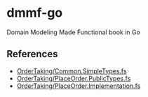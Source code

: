 # dmmf-go
Domain Modeling Made Functional book in Go

## References

* [OrderTaking/Common.SimpleTypes.fs](https://github.com/swlaschin/DomainModelingMadeFunctional/blob/master/src/OrderTaking/Common.SimpleTypes.fs)
* [OrderTaking/PlaceOrder.PublicTypes.fs](https://github.com/swlaschin/DomainModelingMadeFunctional/blob/master/src/OrderTaking/PlaceOrder.PublicTypes.fs)
* [OrderTaking/PlaceOrder.Implementation.fs](https://github.com/swlaschin/DomainModelingMadeFunctional/blob/master/src/OrderTaking/PlaceOrder.Implementation.fs)
